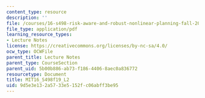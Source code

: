 ```yaml
---
content_type: resource
description: ''
file: /courses/16-s498-risk-aware-and-robust-nonlinear-planning-fall-2019/9d5e3e132a5733e5152fc06abff3be95_MIT16_S498f19_L2.pdf
file_type: application/pdf
learning_resource_types:
- Lecture Notes
license: https://creativecommons.org/licenses/by-nc-sa/4.0/
ocw_type: OCWFile
parent_title: Lecture Notes
parent_type: CourseSection
parent_uid: 5b00b886-ab73-f186-4406-8aec0a836772
resourcetype: Document
title: MIT16_S498f19_L2
uid: 9d5e3e13-2a57-33e5-152f-c06abff3be95
---
```

